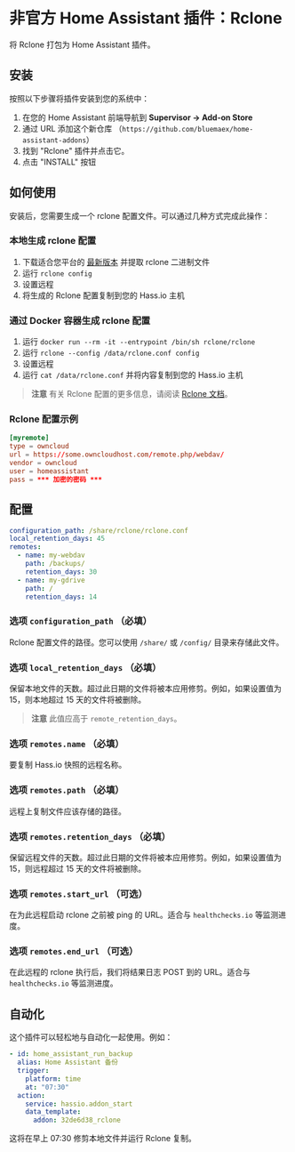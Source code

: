 # 非官方 Home Assistant 插件：Rclone

将 Rclone 打包为 Home Assistant 插件。

## 安装

按照以下步骤将插件安装到您的系统中：

1. 在您的 Home Assistant 前端导航到 **Supervisor -> Add-on Store**
1. 通过 URL 添加这个新仓库 （`https://github.com/bluemaex/home-assistant-addons`）
1. 找到 "Rclone" 插件并点击它。
1. 点击 "INSTALL" 按钮

## 如何使用

安装后，您需要生成一个 rclone 配置文件。可以通过几种方式完成此操作：

### 本地生成 rclone 配置

1. 下载适合您平台的 [最新版本](https://rclone.org/downloads/) 并提取 rclone 二进制文件
1. 运行 `rclone config`
1. 设置远程
1. 将生成的 Rclone 配置复制到您的 Hass.io 主机

### 通过 Docker 容器生成 rclone 配置

1. 运行 `docker run --rm -it --entrypoint /bin/sh rclone/rclone`
1. 运行 `rclone --config /data/rclone.conf config`
1. 设置远程
1. 运行 `cat /data/rclone.conf` 并将内容复制到您的 Hass.io 主机

> **注意** 有关 Rclone 配置的更多信息，请阅读
> [Rclone 文档](https://rclone.org/docs/)。

### Rclone 配置示例

```conf
[myremote]
type = owncloud
url = https://some.owncloudhost.com/remote.php/webdav/
vendor = owncloud
user = homeassistant
pass = *** 加密的密码 ***
```

## 配置

```yaml
configuration_path: /share/rclone/rclone.conf
local_retention_days: 45
remotes:
  - name: my-webdav
    path: /backups/
    retention_days: 30
  - name: my-gdrive
    path: /
    retention_days: 14
```

### 选项 `configuration_path` （必填）

Rclone 配置文件的路径。您可以使用 `/share/` 或 `/config/`
目录来存储此文件。

### 选项 `local_retention_days` （必填）

保留本地文件的天数。超过此日期的文件将被本应用修剪。例如，如果设置值为 15，则本地超过 15 天的文件将被删除。

> **注意** 此值应高于 `remote_retention_days`。

### 选项 `remotes.name` （必填）

要复制 Hass.io 快照的远程名称。

### 选项 `remotes.path` （必填）

远程上复制文件应该存储的路径。

### 选项 `remotes.retention_days` （必填）

保留远程文件的天数。超过此日期的文件将被本应用修剪。例如，如果设置值为 15，则远程超过 15 天的文件将被删除。

### 选项 `remotes.start_url` （可选）

在为此远程启动 rclone 之前被 ping 的 URL。适合与 `healthchecks.io` 等监测进度。

### 选项 `remotes.end_url` （可选）

在此远程的 rclone 执行后，我们将结果日志 POST 到的 URL。适合与 `healthchecks.io` 等监测进度。

## 自动化

这个插件可以轻松地与自动化一起使用。例如：

```yaml
- id: home_assistant_run_backup
  alias: Home Assistant 备份
  trigger:
    platform: time
    at: "07:30"
  action:
    service: hassio.addon_start
    data_template:
      addon: 32de6d38_rclone
```

这将在早上 07:30 修剪本地文件并运行 Rclone 复制。